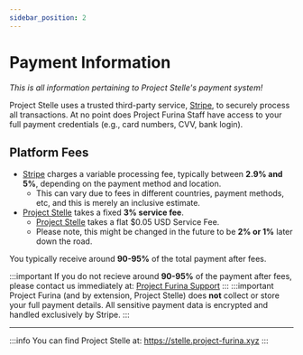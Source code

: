 ```yaml
---
sidebar_position: 2
---
```


# Payment Information
*This is all information pertaining to Project Stelle's payment system!*

Project Stelle uses a trusted third-party service, [Stripe](https://stripe.com), to securely process all transactions. At no point does Project Furina Staff have access to your full payment credentials (e.g., card numbers, CVV, bank login).

## Platform Fees

- [Stripe](https://stripe.com) charges a variable processing fee, typically between **2.9% and 5%**, depending on the payment method and location.
  - This can vary due to fees in different countries, payment methods, etc, and this is merely an inclusive estimate.
- [Project Stelle](https://stelle.project-furina.xyz) takes a fixed **3% service fee**.
  - [Project Stelle](https://stelle.project-furina.xyz) takes a flat $0.05 USD Service Fee.
  - Please note, this might be changed in the future to be **2% or 1%** later down the road.

You typically receive around **90-95%** of the total payment after fees.

:::important
If you do not recieve around **90-95%** of the payment after fees, please contact us immediately at: [Project Furina Support](mailto:support@project-furina.xyz)
:::
:::important
Project Furina (and by extension, Project Stelle) does **not** collect or store your full payment details. All sensitive payment data is encrypted and handled exclusively by Stripe.
:::

---

:::info
You can find Project Stelle at: https://stelle.project-furina.xyz
:::